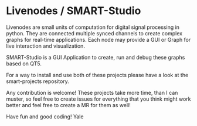 # Livenodes / SMART-Studio

Livenodes are small units of computation for digital signal processing in python. They are connected multiple synced channels to create complex graphs for real-time applications. Each node may provide a GUI or Graph for live interaction and visualization.

SMART-Studio is a GUI Application to create, run and debug these graphs based on QT5.

For a way to install and use both of these projects please have a look at the smart-projects repository.

Any contribution is welcome! These projects take more time, than I can muster, so feel free to create issues for everything that you think might work better and feel free to create a MR for them as well!

Have fun and good coding!
Yale
